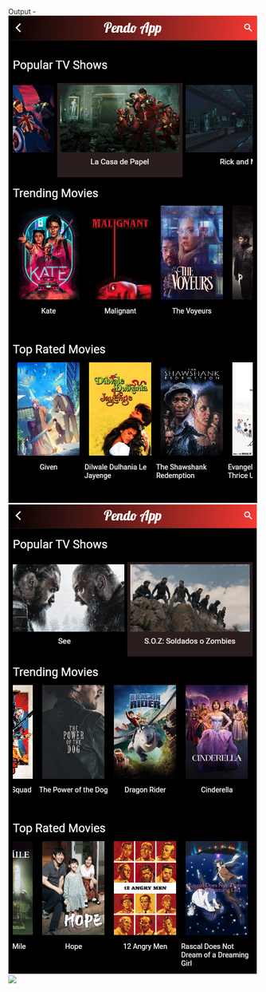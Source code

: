 Output - 
![](App_Images/HomeScreen.png)
![](App_Images/HomeScreen2.png)
![](App_Images/DescriptionScreen)
